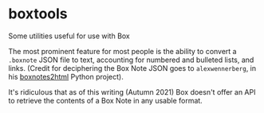 # boxtools

Some utilities useful for use with Box

The most prominent feature for most people is the ability to convert
a `.boxnote` JSON file to text, accounting for numbered and bulleted lists,
and links. (Credit for deciphering the Box Note JSON goes to `alexwennerberg`,
in his [boxnotes2html](https://github.com/alexwennerberg/boxnotes2html) Python
project).

It's ridiculous that as of this writing (Autumn 2021) Box doesn't offer
an API to retrieve the contents of a Box Note in any usable format.

